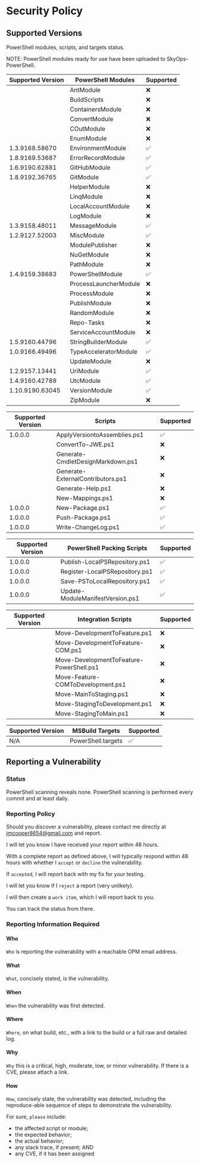 # Security Policy

## Supported Versions

PowerShell modules, scripts, and targets  status.

NOTE:  PowerShell modules ready for use have been uploaded to SkyOps-PowerShell.

| Supported Version | PowerShell Modules                       | Supported          |
|-------------------|------------------------------------------|--------------------|
|                   | AntModule                                | :x:                |
|                   | BuildScripts                             | :x:                |
|                   | ContainersModule                         | :x:                |
|                   | ConvertModule                            | :x:                |
|                   | COutModule                               | :x:                |
|                   | EnumModule                               | :x:                |
| 1.3.9168.58670    | EnvironmentModule                        | :white_check_mark: |
| 1.8.9169.53687    | ErrorRecordModule                        | :white_check_mark: |
| 1.6.9190.62881    | GitHubModule                             | :white_check_mark: |
| 1.8.9192.36765    | GitModule                                | :white_check_mark: |
|                   | HelperModule                             | :x:                |
|                   | LinqModule                               | :x:                |
|                   | LocalAccountModule                       | :x:                |
|                   | LogModule                                | :x:                |
| 1.3.9158.48011    | MessageModule                            | :white_check_mark: |
| 1.2.9127.52003    | MiscModule                               | :white_check_mark: |
|                   | ModulePublisher                          | :x:                |
|                   | NuGetModule                              | :x:                |
|                   | PathModule                               | :x:                |
| 1.4.9159.38683    | PowerShellModule                         | :white_check_mark: |
|                   | ProcessLauncherModule                    | :x:                |
|                   | ProcessModule                            | :x:                |
|                   | PublishModule                            | :x:                |
|                   | RandomModule                             | :x:                |
|                   | Repo-Tasks                               | :x:                |
|                   | ServiceAccountModule                     | :x:                |
| 1.5.9160.44796    | StringBuilderModule                      | :white_check_mark: |
| 1.0.9166.49496    | TypeAcceleratorModule                    | :white_check_mark: |
|                   | UpdateModule                             | :x:                |
| 1.2.9157.13441    | UriModule                                | :white_check_mark: |
| 1.4.9160.42789    | UtcModule                                | :white_check_mark: |
| 1.10.9190.63045   | VersionModule                            | :white_check_mark: |
|                   | ZipModule                                | :x:                |

| Supported Version | Scripts                                  | Supported          |
|-------------------|------------------------------------------|--------------------|
| 1.0.0.0           | ApplyVersiontoAssemblies.ps1             | :white_check_mark: |
|                   | ConvertTo-JWE.ps1                        | :x:                |
|                   | Generate-CmdletDesignMarkdown.ps1        | :x:                |
|                   | Generate-ExternalContributors.ps1        | :x:                |
|                   | Generate-Help.ps1                        | :x:                |
|                   | New-Mappings.ps1                         | :x:                |
| 1.0.0.0           | New-Package.ps1                          | :white_check_mark: |
| 1.0.0.0           | Push-Package.ps1                         | :white_check_mark: |
| 1.0.0.0           | Write-ChangeLog.ps1                      | :white_check_mark: |

| Supported Version | PowerShell Packing Scripts               | Supported          |
|-------------------|------------------------------------------|--------------------|
| 1.0.0.0           | Publish-LocalPSRepository.ps1            | :white_check_mark: |
| 1.0.0.0           | Register-LocalPSRepository.ps1           | :white_check_mark: |
| 1.0.0.0           | Save-PSToLocalRepository.ps1             | :white_check_mark: |
| 1.0.0.0           | Update-ModuleManifestVersion.ps1         | :white_check_mark: |

| Supported Version | Integration Scripts                      | Supported          |
|-------------------|------------------------------------------|--------------------|
|                   | Move-DevelopmentToFeature.ps1            | :x:                |
|                   | Move-DevelopmentToFeature-COM.ps1        | :x:                |
|                   | Move-DevelopmentToFeature-PowerShell.ps1 | :x:                |
|                   | Move-Feature-COMToDevelopment.ps1        | :x:                |
|                   | Move-MainToStaging.ps1                   | :x:                |
|                   | Move-StagingToDevelopment.ps1            | :x:                |
|                   | Move-StagingToMain.ps1                   | :x:                |

| Supported Version | MSBuild Targets                          | Supported          |
|-------------------|------------------------------------------|--------------------|
| N/A               | PowerShell.targets                       | :white_check_mark: |


## Reporting a Vulnerability

### Status

PowerShell scanning reveals none.  PowerShell scanning is performed every commit and at least daily.

### Reporting Policy

Should you discover a vulnerability, please contact me directly at <jmcooper8654@gmail.com> and report.

I will let you know I have received your report within 48 hours.

With a complete report as defined above, I will typically respond within
48 hours with whether I `accept` or `decline` the vulnerability.

If `accepted`, I will report back with my fix for your testing.

I will let you know if I `reject` a report (very unlikely).

I will then create a `work item`, which I will report back to you.

You can track the status from there.

### Reporting Information Required

#### Who

`Who` is reporting the vulnerability with a reachable OPM email address.

#### What

`What`, concisely stated, is the vulnerability.

#### When

`When` the vulnerability was first detected.

#### Where
`Where`, on what build, etc., with a link to the build or a full raw and
detailed log.

#### Why
`Why` this is a critical, high, moderate, low, or minor vulnerability.
If there is a CVE, please attach a link.

#### How
`How`, concisely state, the vulnerability was detected, including the
reproduce-able sequence of steps to demonstrate the vulnerability.

For sure, `please` include:

* the affected script or module;
* the expected behavior;
* the actual behavior;
* any stack trace, if present; AND
* any CVE, if it has been assigned

